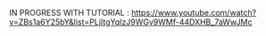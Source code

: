 IN PROGRESS WITH TUTORIAL :
https://www.youtube.com/watch?v=ZBs1a6Y25bY&list=PLjItgYqIzJ9WGy9WMf-44DXHB_7aWwJMc
